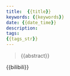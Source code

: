 ```yaml
---
title:  {{title}} 
keywords: {{keywords}} 
date: {{date_time}}
description: 
tags: 
{{tags_str}}
---
```


> {{abstract}} 

{{bilibili}}

<!-- more -->


